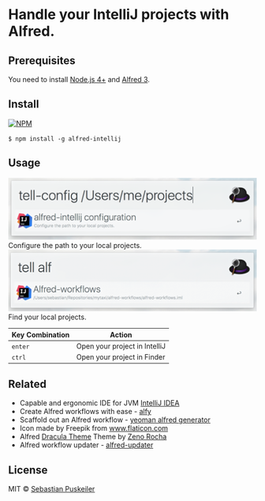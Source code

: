 Handle your IntelliJ projects with Alfred.
==============================

Prerequisites
----------------
You need to install [Node.js 4+](https://nodejs.org) and [Alfred 3](https://www.alfredapp.com).

Install
----------------
[![NPM](https://nodei.co/npm/alfred-intellij.png)](https://nodei.co/npm/alfred-intellij/)

```
$ npm install -g alfred-intellij
```

Usage
----------------
<img src="https://github.com/codeBud7/alfred-intellij/blob/master/doc/configuration.png">
Configure the path to your local projects.

<img src="https://github.com/codeBud7/alfred-intellij/blob/master/doc/workflow.png">
Find your local projects.

Key Combination        | Action
---------------------- | ------
`enter`                | Open your project in IntelliJ
`ctrl`                | Open your project in Finder

Related
----------------
- Capable and ergonomic IDE for JVM [IntelliJ IDEA](https://www.jetbrains.com/idea/)
- Create Alfred workflows with ease - [alfy](https://github.com/sindresorhus/alfy)
- Scaffold out an Alfred workflow - [yeoman alfred generator](https://github.com/SamVerschueren/generator-alfred)
- Icon made by Freepik from www.flaticon.com
- Alfred [Dracula Theme](https://draculatheme.com/alfred/) Theme by [Zeno Rocha](https://zenorocha.com/)
- Alfred workflow updater - [alfred-updater](https://github.com/SamVerschueren/alfred-updater)

License
----------------
MIT © [Sebastian Puskeiler](https://twitter.com/ebud7)

